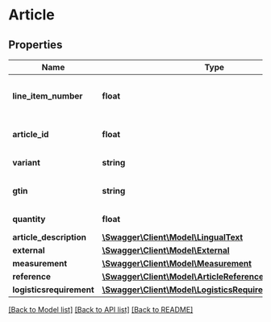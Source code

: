 # Article

## Properties
Name | Type | Description | Notes
------------ | ------------- | ------------- | -------------
**line_item_number** | **float** | unique customer line item number | [optional] 
**article_id** | **float** | article identification number | [optional] 
**variant** | **string** | article variant | [optional] 
**gtin** | **string** | GTIN-Number (EAN) | [optional] 
**quantity** | **float** | quantity of article | [optional] 
**article_description** | [**\Swagger\Client\Model\LingualText**](LingualText.md) |  | [optional] 
**external** | [**\Swagger\Client\Model\External**](External.md) |  | [optional] 
**measurement** | [**\Swagger\Client\Model\Measurement**](Measurement.md) |  | [optional] 
**reference** | [**\Swagger\Client\Model\ArticleReference**](ArticleReference.md) |  | [optional] 
**logisticsrequirement** | [**\Swagger\Client\Model\LogisticsRequirementsOrderLine**](LogisticsRequirementsOrderLine.md) |  | [optional] 

[[Back to Model list]](../../README.md#documentation-for-models) [[Back to API list]](../../README.md#documentation-for-api-endpoints) [[Back to README]](../../README.md)

